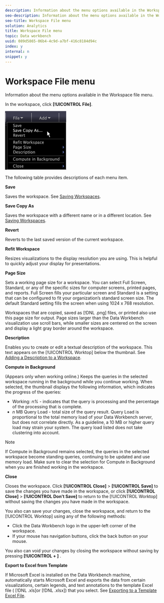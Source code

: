 ```yaml
---
description: Information about the menu options available in the Workspace file menu.
seo-description: Information about the menu options available in the Workspace file menu.
seo-title: Workspace File menu
solution: Analytics
title: Workspace File menu
topic: Data workbench
uuid: 089d5865-06b4-4c9d-a7bf-416c8184d94c
index: y
internal: n
snippet: y
---
```


# Workspace File menu

Information about the menu options available in the Workspace file menu.

In the workspace, click **[!UICONTROL File]**.

![](assets/mnu_file.png)

The following table provides descriptions of each menu item.

**Save**

Saves the workspace. See [Saving Workspaces](../../c_get_started/c_work_worksp/c_save_wksp.md#concept_E0C34E75CC194E57BD02D1F02316A606).

**Save Copy As**

Saves the workspace with a different name or in a different location. See [Saving Workspaces](../../c_get_started/c_work_worksp/c_save_wksp.md#concept_E0C34E75CC194E57BD02D1F02316A606).

**Revert**

Reverts to the last saved version of the current workspace.

**Refit Workspace**

Resizes visualizations to the display resolution you are using. This is helpful to quickly adjust your display for presentations.

**Page Size**

Sets a working page size for a workspace. You can select Full Screen, Standard, or any of the specific sizes for computer screens, printed pages, and reports. Full Screen fills your particular screen and Standard is a setting that can be configured to fit your organization’s standard screen size. The default Standard setting fills the screen when using 1024 x 768 resolution.

Workspaces that are copied, saved as [!DNL .png] files, or printed also use this page size for output. Page sizes larger than the Data Workbench visualization use scroll bars, while smaller sizes are centered on the screen and display a light gray border around the workspace.

**Description**

Enables you to create or edit a textual description of the workspace. This text appears on the [!UICONTROL Worktop] below the thumbnail. See [Adding a Description to a Workspace](../../c_get_started/c_work_worksp/t_add_wksp_desc.md#task_163734487E8848DFA0A4D8DA6323A963).

**Compute in Background**

(Appears only when working online.) Keeps the queries in the selected workspace running in the background while you continue working. When selected, the thumbnail displays the following information, which indicates the progress of the queries:

* Working: *n%* - indicates that the query is processing and the percentage of the processing that is complete. 
* *n* MB Query Load - total size of the query result. Query Load is proportional to the total memory load of your Data Workbench server, but does not correlate directly. As a guideline, a 10 MB or higher query load may strain your system. The query load listed does not take clustering into account.

>[!NOTE]
>
>If Compute in Background remains selected, the queries in the selected workspace become standing queries, continuing to be updated and use memory load. Make sure to clear the selection for Compute in Background when you are finished working in the workspace.

**Close**

Closes the workspace. Click **[!UICONTROL Close]** > **[!UICONTROL Save]** to save the changes you have made in the workspace, or click **[!UICONTROL Close]** > **[!UICONTROL Don’t Save]** to return to the [!UICONTROL Worktop] without saving the changes you have made in the workspace.

You also can save your changes, close the workspace, and return to the [!UICONTROL Worktop] using any of the following methods:

* Click the Data Workbench logo in the upper-left corner of the workspace. 
* If your mouse has navigation buttons, click the back button on your mouse.

You also can void your changes by closing the workspace without saving by pressing **[!UICONTROL <Ctrl> + <Backspace>]** .

**Export to Excel from Template**

If Microsoft Excel is installed on the Data Workbench machine, automatically starts Microsoft Excel and exports the data from certain visualizations, certain legends, and text annotations to the template Excel file ( [!DNL .xls]or [!DNL .xlsx]) that you select. See [Exporting to a Template Excel File](../../c_get_started/c_work_worksp/c_ex_wksp.md#section_814772929CA64CF6B92B89D3FDD02302). 

